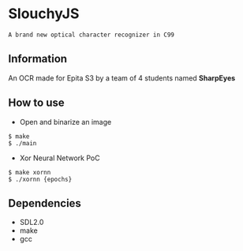# SlouchyJS
```
A brand new optical character recognizer in C99
```

## Information

An OCR made for Epita S3 by a team of 4 students named __SharpEyes__

## How to use

* Open and binarize an image

```
$ make
$ ./main
```

* Xor Neural Network PoC

```
$ make xornn
$ ./xornn {epochs}
```

## Dependencies

* SDL2.0
* make
* gcc
